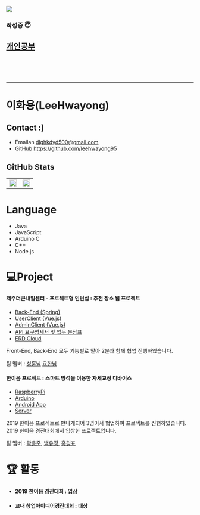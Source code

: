![](https://media.giphy.com/media/YFkpsHWCsNUUo/giphy.gif)

### 작성중 😇



## [개인공부](study/readme.md)

<br/>
<br/><br/>

***

# 이화용(LeeHwayong)
## Contact :]
 - Emailan
        dlghkdyd500@gmail.com
 - GitHub
        https://github.com/leehwayong95
## GitHub Stats

<table>
    <tr style="align-items: center;">
        <td width=50%>
            <img src="https://github-readme-stats.vercel.app/api?username=leehwayong95&show_icons=true&theme=radical&hide_border=true" style="width: 100%"/>
        </td>
        <td width=50%>
            <img src="https://github-readme-stats.vercel.app/api/top-langs/?username=leehwayong95&layout=compact&theme=radical&hide_border=true" style="width: 100%"/>
        </td>
    </tr>
</table>

# Language
 - Java
 - JavaScript
 - Arduino C
 - C++
 - Node.js

# 💻Project
#### 제주더큰내일센터 - 프로젝트형 인턴십 : 추천 장소 웹 프로젝트
 - [Back-End (Spring)](https://github.com/leehwayong95/mobilpack_admin_service_Spring)
 - [UserClient (Vue.js)](https://github.com/leehwayong95/mobilpack_UserClient)
 - [AdminClient (Vue.js)](https://github.com/leehwayong95/mobilpack_admin_service_Vue)
 - [API 요구명세서 및 업무 분담표](https://docs.google.com/spreadsheets/d/1CG4CJ1y_5Id6B5WrcZI1hnouJU3pvuteE1_RDexLI1U)
 - [ERD Cloud](https://www.erdcloud.com/d/avikeHgaei4HNhADD)

Front-End, Back-End 모두 기능별로 맡아 2분과 함께 협업 진행하였습니다.

팀 멤버 : [성훈님](https://github.com/Seonghun-dytsun) [요한님](https://github.com/yohan-kang)

#### 한이음 프로젝트 : 스마트 방석을 이용한 자세교정 디바이스
 - [RaspberryPi](https://github.com/haniumproject-smartcushion/raspberrypi)
 - [Arduino](https://github.com/haniumproject-smartcushion/cusionSensor)
 - [Android App]()
 - [Server]()

2019 한이음 프로젝트로 만나게되어 
3명이서 협업하여 프로젝트를 진행하였습니다.
2019 한이음 경진대회에서 입상한 프로젝트입니다.

팀 멤버 : [곽용준](https://github.com/yongJoon1638), [백유정](https://github.com/BAEKYUJEONG), [홍경표](https://github.com/kyungpyoda)


# :trophy: 활동
- #### 2019 한이음 경진대회 : 입상
- #### 교내 창업아이디어경진대회 : 대상
<!--
**leehwayong95/leehwayong95** is a ✨ _special_ ✨ repository because its `README.md` (this file) appears on your GitHub profile.

Here are some ideas to get you started:

- 🔭 I’m currently working on ...
- 🌱 I’m currently learning ...
- 👯 I’m looking to collaborate on ...
- 🤔 I’m looking for help with ...
- 💬 Ask me about ...
- 📫 How to reach me: ...
- 😄 Pronouns: ...
- ⚡ Fun fact: ...
-[->
